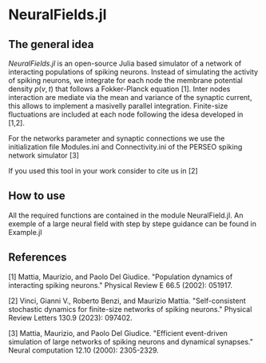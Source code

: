 # NeuralFields.jl
## The general idea
*NeuralFields.jl* is an open-source Julia based simulator of a network of interacting populations of spiking neurons.
Instead of simulating the activity of spiking neurons, we integrate for each node the membrane potential density $p(v,t)$
that follows a Fokker-Planck equation [1]. Inter nodes interaction are mediate via the mean and variance of the synaptic current, this allows
to implement a masivelly parallel integration.
Finite-size fluctuations are included at each node following the idesa developed in [1,2].

For the networks parameter and synaptic connections we use the initialization file Modules.ini and Connectivity.ini of the PERSEO spiking network simulator [3]

If you used this tool in your work consider to cite us in [2]


## How to use
All the required functions are contained in the module NeuralField.jl. An exemple of a large neural field with step by stepe guidance can be found in Example.jl 



## References

[1] Mattia, Maurizio, and Paolo Del Giudice. "Population dynamics of interacting spiking neurons." Physical Review E 66.5 (2002): 051917.

[2] Vinci, Gianni V., Roberto Benzi, and Maurizio Mattia. "Self-consistent stochastic dynamics for finite-size networks of spiking neurons." Physical Review Letters 130.9 (2023): 097402.

[3] Mattia, Maurizio, and Paolo Del Giudice. "Efficient event-driven simulation of large networks of spiking neurons and dynamical synapses." Neural computation 12.10 (2000): 2305-2329.


